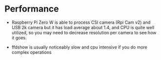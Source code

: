 # Performance

- Raspberry Pi Zero W is able to process CSI camera (Rpi Cam v2) and USB 2k camera
  but it has load average about 1.4, and CPU is quite well utilized, so you may
  need to decrease resolution per camera to see how it goes.

- ffdshow is usually noticeably slow and cpu intensive if you do more complex operations
